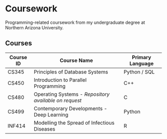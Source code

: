 # Coursework
Programming-related coursework from my undergraduate degree at Northern Arizona University.

## Courses
| Course ID | Course Name | Primary Language |
|---|---|---|
| CS345 | Principles of Database Systems | Python / SQL |
| CS450 | Introduction to Parallel Programming | C++ |
| CS480 | Operating Systems - *Repository available on request* | C |
| CS499 | Contemporary Developments - Deep Learning | Python |
| INF414 | Modelling the Spread of Infectious Diseases | R |
